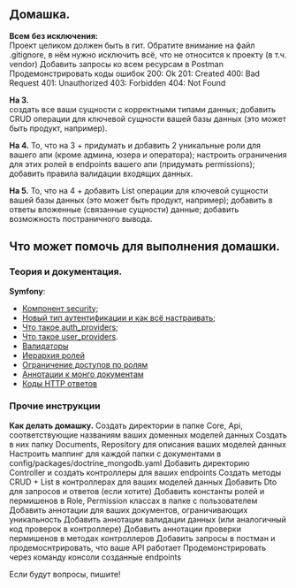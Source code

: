 ## Домашка.
**Всем без исключения:**  
Проект целиком должен быть в гит.
Обратите внимание на файл .gitignore, в нём нужно исключить всё, что не относится к проекту (в т.ч. vendor)
Добавить запросы ко всем ресурсам в Postman
Продемонстрировать коды ошибок
200: Ok
201: Created
400: Bad Request
401: Unauthorized
403: Forbidden
404: Not Found


**На 3.**  
создать все ваши сущности с корректными типами данных;
добавить CRUD операции для ключевой сущности вашей базы данных (это может быть продукт, например).

**На 4.**
То, что на 3 +
придумать и добавить 2  уникальные роли для вашего апи (кроме админа, юзера и оператора);
настроить ограничения для этих ролей в endpoints вашего апи (придумать permissions);
добавить правила валидации входящих данных.

**На 5.**
То, что на 4 +
добавить List операции для ключевой сущности вашей базы данных (это может быть продукт, например);
добавить в ответы вложенные (связанные сущности) данные;
добавить возможность постраничного вывода.

## Что может помочь для выполнения домашки.
### Теория и документация.
**Symfony**:  
- [Компонент security](https://symfony.com/doc/current/security.html);
- [Новый тип аутентификации и как всё настраивать](https://symfony.com/doc/current/security/experimental_authenticators.html);
- [Что такое auth_providers](https://symfony.com/doc/current/security/auth_providers.html);
- [Что такое user_providers](https://symfony.com/doc/current/security/user_provider.html).
- [Валидаторы](https://symfony.com/doc/current/reference/constraints.html)
- [Иерархия ролей](https://symfony.com/doc/current/security.html#hierarchical-roles)
- [Ограничение доступов по ролям](https://symfony.com/doc/current/security.html#securing-controllers-and-other-code)
- [Аннотации к монго документам](https://www.doctrine-project.org/projects/doctrine-mongodb-odm/en/2.2/tutorials/getting-started.html#getting-started)
- [Коды HTTP ответов](https://developer.mozilla.org/ru/docs/Web/HTTP/Status)

### Прочие инструкции
**Как делать домашку.**
Создать директории в папке Core, Api, соответствующие названиям ваших доменных моделей данных
Создать в них папку Documents, Repository для описания ваших моделей данных
Настроить маппинг для каждой папки с документами в config/packages/doctrine_mongodb.yaml
Добавить директорию Controller и создать контроллеры для ваших endpoints
Создать методы CRUD + List в контроллерах для ваших моделей данных
Добавить Dto для запросов и ответов (если хотите)
Добавить константы ролей и пермишенов в Role, Permission классах в папке с пользователем
Добавить аннотации для ваших документов, ограничивающих уникальность
Добавить аннотации валидации данных (или аналогичный код проверок в контроллере)
Добавить аннотации проверки пермишенов в методах контроллеров
Добавить запросы в постман и продемоснтрировать, что ваше API работает
Продемонстрировать через команду консоли созданные endpoints

Если будут вопросы, пишите!
